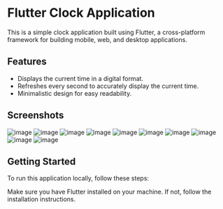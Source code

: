 # Flutter Clock Application

This is a simple clock application built using Flutter, a cross-platform framework for building mobile, web, and desktop applications.

## Features

- Displays the current time in a digital format.
- Refreshes every second to accurately display the current time.
- Minimalistic design for easy readability.

## Screenshots

![image](https://github.com/parth7192/clock_application/assets/142138451/842aa497-d7e0-4efb-8112-9d4851f2d233)
![image](https://github.com/parth7192/clock_application/assets/142138451/a2f9c4bb-89c8-46d2-b650-7c7429608510)
![image](https://github.com/parth7192/clock_application/assets/142138451/13639cfa-793b-4702-9514-e1765da4a8ab)
![image](https://github.com/parth7192/clock_application/assets/142138451/9cf7b039-f808-4e22-90d8-9c2a6005b767)
![image](https://github.com/parth7192/clock_application/assets/142138451/351a3e15-1e5e-4172-9d81-a2aed2fe1ff6)
![image](https://github.com/parth7192/clock_application/assets/142138451/b5c1eb67-a9d2-429c-8fd0-1803ef8e34f5)
![image](https://github.com/parth7192/clock_application/assets/142138451/e69704a1-563d-4239-a00b-1324de2feb8b)
![image](https://github.com/parth7192/clock_application/assets/142138451/ae186536-8ad8-4700-bb0d-44b8e6a635fa)
![image](https://github.com/parth7192/clock_application/assets/142138451/dba3bee2-1b82-4690-a3ef-42350a157c3b)
![image](https://github.com/parth7192/clock_application/assets/142138451/8eb8f21a-2850-474f-a694-0198ea21d61c)

## Getting Started

To run this application locally, follow these steps:

Make sure you have Flutter installed on your machine. If not, follow the installation instructions.

